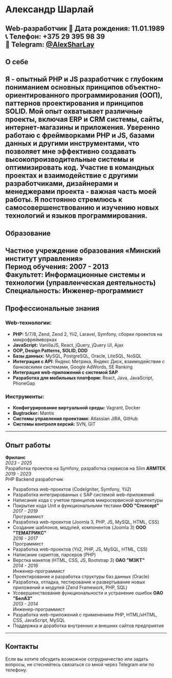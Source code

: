 # Александр Шарлай
**Web-разработчик**
📅 Дата рождения: 11.01.1989  
📞 Телефон: +375 29 395 98 39  
📱 Telegram: [@AlexSharLay](https://t.me/AlexSharLay)  
---
## О себе
Я - опытный PHP и JS разработчик с глубоким пониманием основных принципов объектно-ориентированного программирования (ООП), паттернов проектирования и принципов SOLID. Мой опыт охватывает различные проекты, включая ERP и CRM системы, сайты, интернет-магазины и приложения. 
Уверенно работаю с фреймворками PHP и JS, базами данных и другими инструментами, что позволяет мне эффективно создавать высокопроизводительные системы и оптимизировать код. Участие в командных проектах и взаимодействие с другими разработчиками, дизайнерами и менеджерами проекта - важная часть моей работы. Я постоянно стремлюсь к самосовершенствованию и изучению новых технологий и языков программирования.
---
## Образование
**Частное учреждение образования «Минский институт управления»**  
Период обучения: 2007 - 2013  
Факультет: Информационные системы и технологии (управленческая деятельность)  
Специальность: Инженер-программист  
---
## Профессиональные знания
### Web-технологии:
- **PHP:** 5/7/8, Zend, Zend 2, Yii2, Laravel, Symfony, сборки проектов на микрофреймворках
- **JavaScript:** VanillaJS, React, jQuery, jQuery UI, Ajax
- **OOP, Design Patterns, SOLID, DDD**
- **Базы данных:** MySQL, PostgreSQL, Oracle, LiteSQL, NoSQL
- **Интеграция с API:** Яндекс Метрика, Яндекс Диск, взаимодействие с банковскими системами, Google AdWords, SE Ranking
- **Интеграция web-приложений с системой SAP**
- **Разработка для мобильных платформ:** React, Java, JavaScript, PhoneGap
### Инструменты:
- **Конфигурирование виртуальной среды:** Vagrant, Docker
- **Bugtracker:** Mantis
- **Системы управления проектами:** Atlassian JIRA, GitHub
- **Системы контроля версий:** SVN, GIT
---
## Опыт работы
**Фриланс**  
*2023 - 2025*  
Разработка проектов на Symfony, разработка сервисов на Slim
**ARMTEK**  
*2019 - 2023*  
PHP Backend разработчик  
- Разработка web-проектов (CodeIgniter, Symfony, Yii2)
- Разработка интегрированных с SAP системой web-приложений
- Написание кода с учетом принципов микросервисной архитектуры
- Покрытие кода Unit и функциональными тестами
**ООО "Creacept"**  
*2017 - 2019*  
Программист  
- Разработка web-проектов (Joomla 3, PHP, JS, MySQL, HTML, CSS)
- Создание шаблонов, модулей, компонентов (Joomla 3)
**ООО "ТЕМАТРИКС"**  
*2016 - 2017*  
Программист  
- Разработка web-проектов (Yii2, PHP, JS, MySQL, HTML, CSS)
- Написание скриптов, парсеров (PHP)
- Верстка макетов (HTML, CSS, JS, Bootstrap 3)
**ОАО "МЗКТ"**  
*2014 - 2016*  
Инженер-программист  
- Проектирование и разработка структуры баз данных (Oracle)
- Разработка, отладка, тестирование и развертывание новых приложений и модулей (Zend Framework, PHP, SQL)
- Усовершенствование функциональности и устранение ошибок
**ОАО "БелАЗ"**  
*2013 - 2014*  
Инженер-программист  
- Разработка web-приложений с применением PHP, HTML/xHTML, CSS, JavaScript, MySQL
- Поддержка и доработка внутренних и внешних сайтов предприятия
---
## Контакты
Если вы хотите обсудить возможное сотрудничество или задать вопросы, не стесняйтесь связаться со мной через Telegram или по телефону.
